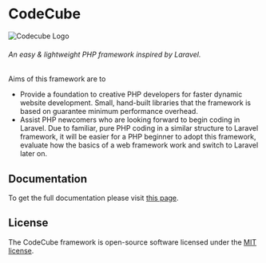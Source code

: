 # CodeCube
![Codecube Logo](http://mhasan.amrameghnabasi.org/wp-content/uploads/2019/10/68747470733a2f2f7777772e636f64656375626569742e636f6d2f77702d636f6e74656e742f75706c6f6164732f323031382f30352f6d61696e5f6c6f676f2e706e67.png)
###### An easy & lightweight PHP framework inspired by Laravel.
Aims of this framework are to
- Provide a foundation to creative PHP developers for faster dynamic website development. Small, hand-built libraries that the framework is based on guarantee minimum performance overhead.  
- Assist PHP newcomers who are looking forward to begin coding in Laravel. Due to familiar, pure PHP coding in a similar structure to Laravel framework, it will be easier for a PHP beginner to adopt this framework, evaluate how the basics of a web framework work and switch to Laravel later on. 

## Documentation

To get the full documentation please visit [this page](http://mhasan.amrameghnabasi.org/codecube-framework/).

## License

The CodeCube framework is open-source software licensed under the [MIT license](https://opensource.org/licenses/MIT).